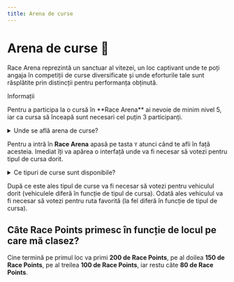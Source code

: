 ```yaml
---
title: Arena de curse
---
```

# Arena de curse 🏁

Race Arena reprezintă un sanctuar al vitezei, un loc captivant unde te poți angaja în competiții de curse diversificate și unde eforturile tale sunt răsplătite prin distincții pentru performanța obținută.

<div class="danger-container">
    <p class="title">Informații</p>
    <p class="description">Pentru a participa la o cursă în **Race Arena** ai nevoie de minim nivel 5, iar ca cursa să înceapă sunt necesari cel puțin 3 participanți.</p>
</div>

<details class="details custom-block">
    <summary>Unde se află arena de curse?</summary>
    <p>![Grand Theft Auto V Screenshot 2024 02 23 - 00 00 45 25](https://github.com/Alexander-AIM/wiki/assets/157987605/f320a4a1-dbee-40b7-8af8-11a462577541)</p>
</details>

Pentru a intră în **Race Arena** apasă pe tasta `Y` atunci când te afli în față acesteia.
Imediat îți va apărea o interfață unde va fi necesar să votezi pentru tipul de cursa dorit.

<details class="details custom-block">
    <summary> Ce tipuri de curse sunt disponibile?</summary>
    <p>![Grand Theft Auto V Screenshot 2024 02 23 - 00 00 52 46](https://github.com/Alexander-AIM/wiki/assets/157987605/98afb899-ec52-4501-9a8b-ab13231fd745)</p>
</details>

După ce este ales tipul de curse va fi necesar să votezi pentru vehiculul dorit (vehiculele diferă în funcție de tipul de cursa).
Odată ales vehiculul va fi necesar să votezi pentru ruta favorită (la fel diferă în funcție de tipul de cursa).

## Câte Race Points primesc în funcție de locul pe care mă clasez?

Cine termină pe primul loc va primi **200 de Race Points**, pe al doilea **150 de Race Points**, pe al treilea **100 de Race Points**, iar restu câte **80 de Race Points**.

